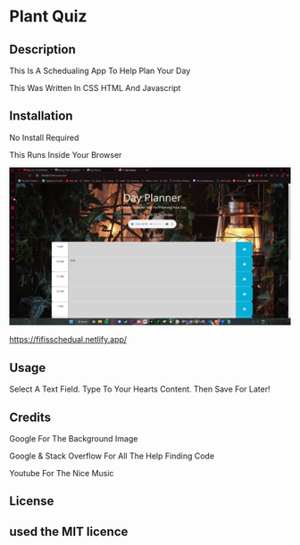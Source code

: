 # Plant Quiz
## Description
This Is A Schedualing App To Help Plan Your Day

This Was Written In CSS HTML And Javascript
## Installation
No Install Required 

This Runs Inside Your Browser

![screenshot of website](./Assets/Photos/screen.png)

https://fifisschedual.netlify.app/
## Usage
Select A Text Field. Type To Your Hearts Content. Then Save For Later!
## Credits

Google For The Background Image

Google & Stack Overflow For All The Help Finding Code

Youtube For The Nice Music
## License

used the MIT licence
---

